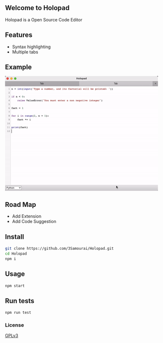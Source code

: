 
## Welcome to Holopad
Holopad is a Open Source Code Editor

## Features 

* Syntax highlighting
* Multiple tabs

## Example
![Demo Holopad](https://raw.githubusercontent.com/3Samourai/Holopad/main/src/HolopadGif.gif)

## Road Map

* Add Extension
* Add Code Suggestion

## Install

```sh
git clone https://github.com/3Samourai/Holopad.git
cd Holopad
npm i 
```

## Usage

```sh
npm start
```

## Run tests

```sh
npm run test
```
### License 

[GPLv3](https://github.com/3Samourai/Holopad/blob/main/LICENSE)
